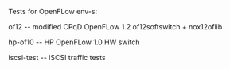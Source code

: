 Tests for OpenFLow env-s:

of12 -- modified CPqD OpenFLow 1.2 of12softswitch + nox12oflib

hp-of10 -- HP OpenFLow 1.0 HW switch

iscsi-test -- iSCSI traffic tests

